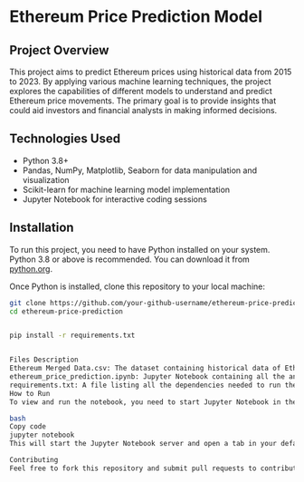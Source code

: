 
# Ethereum Price Prediction Model

## Project Overview
This project aims to predict Ethereum prices using historical data from 2015 to 2023. By applying various machine learning techniques, the project explores the capabilities of different models to understand and predict Ethereum price movements. The primary goal is to provide insights that could aid investors and financial analysts in making informed decisions.

## Technologies Used
- Python 3.8+
- Pandas, NumPy, Matplotlib, Seaborn for data manipulation and visualization
- Scikit-learn for machine learning model implementation
- Jupyter Notebook for interactive coding sessions

## Installation
To run this project, you need to have Python installed on your system. Python 3.8 or above is recommended. You can download it from [python.org](https://www.python.org/downloads/).

Once Python is installed, clone this repository to your local machine:

```bash
git clone https://github.com/your-github-username/ethereum-price-prediction.git
cd ethereum-price-prediction


pip install -r requirements.txt


Files Description
Ethereum Merged Data.csv: The dataset containing historical data of Ethereum prices.
ethereum_price_prediction.ipynb: Jupyter Notebook containing all the analyses, model training, and validation steps.
requirements.txt: A file listing all the dependencies needed to run the notebook.
How to Run
To view and run the notebook, you need to start Jupyter Notebook in the project directory:

bash
Copy code
jupyter notebook
This will start the Jupyter Notebook server and open a tab in your default web browser. From there, navigate to ethereum_price_prediction.ipynb to open and run the notebook.

Contributing
Feel free to fork this repository and submit pull requests to contribute to this project. You can also open issues if you find bugs or have feature suggestions.



